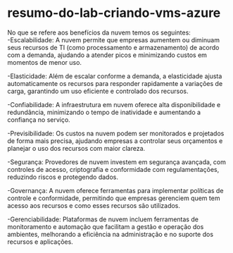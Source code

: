 # resumo-do-lab-criando-vms-azure

No que se refere aos benefícios da nuvem temos os seguintes:</br>
-Escalabilidade: A nuvem permite que empresas aumentem ou diminuam seus recursos de TI (como processamento e armazenamento) de acordo com a demanda, ajudando a atender picos e minimizando custos em momentos de menor uso.

-Elasticidade: Além de escalar conforme a demanda, a elasticidade ajusta automaticamente os recursos para responder rapidamente a variações de carga, garantindo um uso eficiente e controlado dos recursos.

-Confiabilidade: A infraestrutura em nuvem oferece alta disponibilidade e redundância, minimizando o tempo de inatividade e aumentando a confiança no serviço.

-Previsibilidade: Os custos na nuvem podem ser monitorados e projetados de forma mais precisa, ajudando empresas a controlar seus orçamentos e planejar o uso dos recursos com maior clareza.

-Segurança: Provedores de nuvem investem em segurança avançada, com controles de acesso, criptografia e conformidade com regulamentações, reduzindo riscos e protegendo dados.

-Governança: A nuvem oferece ferramentas para implementar políticas de controle e conformidade, permitindo que empresas gerenciem quem tem acesso aos recursos e como esses recursos são utilizados.

-Gerenciabilidade: Plataformas de nuvem incluem ferramentas de monitoramento e automação que facilitam a gestão e operação dos ambientes, melhorando a eficiência na administração e no suporte dos recursos e aplicações.






